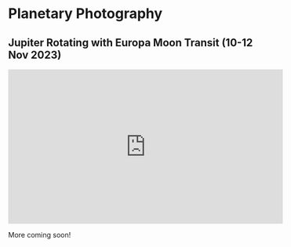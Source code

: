 # Planetary Photography

## Jupiter Rotating with Europa Moon Transit (10-12 Nov 2023)

<iframe width="560" height="315" src="https://www.youtube.com/embed/7amyhxpp3gA?si=7eCS6fH-g6mXXkQM" title="YouTube video player" frameborder="0" allow="accelerometer; autoplay; clipboard-write; encrypted-media; gyroscope; picture-in-picture; web-share" allowfullscreen></iframe>

More coming soon!
